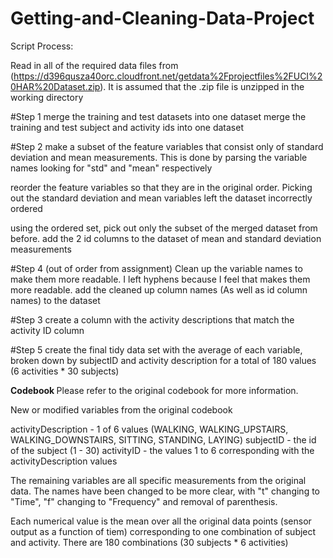 Getting-and-Cleaning-Data-Project
=================================


Script Process:

Read in all of the required data files from (https://d396qusza40orc.cloudfront.net/getdata%2Fprojectfiles%2FUCI%20HAR%20Dataset.zip). It is assumed that the .zip file is unzipped in the working directory

#Step 1
merge the training and test datasets into one dataset
merge the training and test subject and activity ids into one dataset

#Step 2
make a subset of the feature variables that consist only of standard deviation and mean measurements. This is done by parsing the variable names looking for "std" and "mean" respectively

reorder the feature variables so that they are in the original order. Picking out the standard deviation and mean variables left the dataset incorrectly ordered

using the ordered set, pick out only the subset of the merged dataset from before.
add the 2 id columns to the dataset of mean and standard deviation measurements

#Step 4 (out of order from assignment)
Clean up the variable names to make them more readable. I left hyphens because I feel that makes them more readable.
add the cleaned up column names (As well as id column names) to the dataset

#Step 3
create a column with the activity descriptions that match the activity ID column

#Step 5
create the final tidy data set with the average of each variable, broken down by subjectID and activity description for a total of 180 values (6 activities * 30 subjects)

<b>Codebook </b>
Please refer to the original codebook for more information.

New or modified variables from the original codebook

activityDescription - 1 of 6 values (WALKING, WALKING_UPSTAIRS, WALKING_DOWNSTAIRS, SITTING, STANDING, LAYING)
subjectID - the id of the subject (1 - 30)
activityID - the values 1 to 6 corresponding with the activityDescription values

The remaining variables are all specific measurements from the original data.  The names have been changed to be more clear, with "t" changing to "Time", "f" changing to "Frequency" and removal of parenthesis.

Each numerical value is the mean over all the original data points (sensor output as a function of tiem) corresponding to one combination of subject and activity.  There are 180 combinations (30 subjects * 6 activities)

